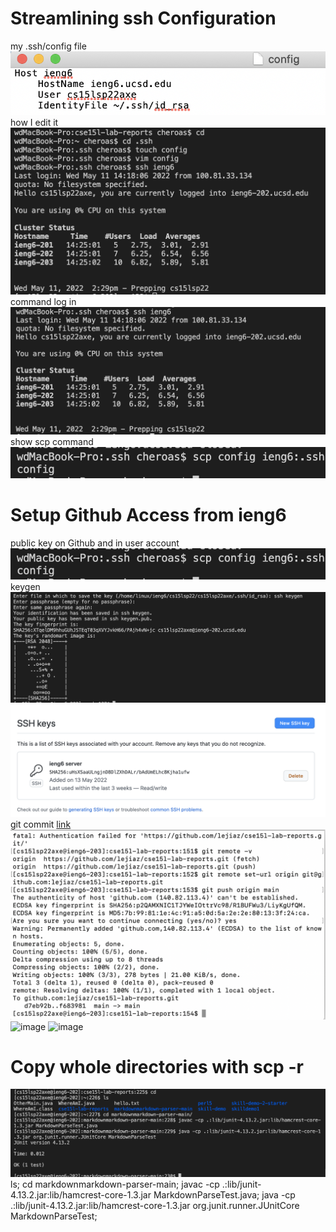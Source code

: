 # Streamlining ssh Configuration
my .ssh/config file
![image](config.png)
how I edit it
![image](editConfig.png)
command log in
![image](ieng6.png)
show scp command
![image](scp.png)
# Setup Github Access from ieng6
public key on Github and in user account
![image](scp.png)
keygen
![image](sshkey.png)
![image](keygit.png)
git commit
[link](https://github.com/lejiaz/cse15l-lab-reports)
![image](a.png)
![image](b.png)
![image](c.png)
# Copy whole directories with scp -r
![image](d.png)
ls; cd markdownmarkdown-parser-main; javac -cp .:lib/junit-4.13.2.jar:lib/hamcrest-core-1.3.jar MarkdownParseTest.java; java -cp .:lib/junit-4.13.2.jar:lib/hamcrest-core-1.3.jar org.junit.runner.JUnitCore MarkdownParseTest;
